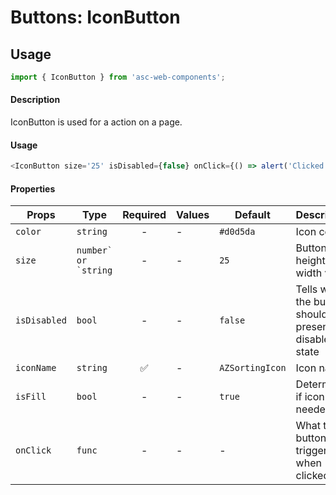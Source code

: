 # Buttons: IconButton

## Usage

```js
import { IconButton } from 'asc-web-components';
```

#### Description

IconButton is used for a action on a page.

#### Usage

```js
<IconButton size='25' isDisabled={false} onClick={() => alert('Clicked')} iconName={"SearchIcon"} isFill={true} />
```

#### Properties

| Props              | Type                  | Required | Values                         | Default         | Description                                                                                          |
| ------------------ | ----------------------| :------: | ---------------------------    | --------------- |----------------------------------------------------------------------------------------------------- |
| `color`            | `string`              |    -     | -                              | `#d0d5da`       | Icon color                                                                                           |
| `size`             | ``number` or `string``|    -     | -                              |   `25`          | Button height and width value                                                                        |
| `isDisabled`       | `bool`                |    -     | -                              |  `false`        | Tells when the button should present a disabled state                                                |
| `iconName`         | `string`              |    ✅    | -                              | `AZSortingIcon` | Icon name                                                                                            |
| `isFill`           | `bool`                |    -     | -                              | `true`          | Determines if icon fill is needed                                                                    |
| `onClick`          | `func`                |    -     | -                              | -               | What the button will trigger when clicked                                                            |


